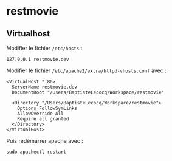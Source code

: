 # restmovie

## Virtualhost

Modifier le fichier `/etc/hosts` :

`127.0.0.1 restmovie.dev`

Modifier le fichier `/etc/apache2/extra/httpd-vhosts.conf` avec :

```
<VirtualHost *:80>
  ServerName restmovie.dev
  DocumentRoot "/Users/BaptisteLecocq/Workspace/restmovie"

  <Directory "/Users/BaptisteLecocq/Workspace/restmovie">
    Options FollowSymLinks
    AllowOverride All
    Require all granted
  </Directory>
</VirtualHost>
```

Puis redémarrer apache avec :

`sudo apachectl restart`
